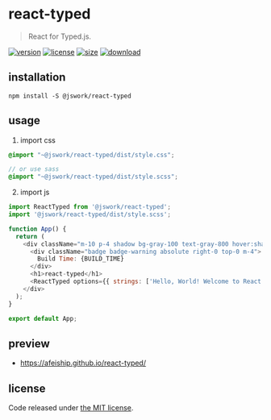 # react-typed
> React for Typed.js.

[![version][version-image]][version-url]
[![license][license-image]][license-url]
[![size][size-image]][size-url]
[![download][download-image]][download-url]

## installation
```shell
npm install -S @jswork/react-typed
```

## usage
1. import css
  ```scss
  @import "~@jswork/react-typed/dist/style.css";

  // or use sass
  @import "~@jswork/react-typed/dist/style.scss";
  ```
2. import js
  ```js
  import ReactTyped from '@jswork/react-typed';
  import '@jswork/react-typed/dist/style.scss';

  function App() {
    return (
      <div className="m-10 p-4 shadow bg-gray-100 text-gray-800 hover:shadow-md transition-all">
        <div className="badge badge-warning absolute right-0 top-0 m-4">
          Build Time: {BUILD_TIME}
        </div>
        <h1>react-typed</h1>
        <ReactTyped options={{ strings: ['Hello, World! Welcome to React Typed!'] }} />
      </div>
    );
  }

  export default App;
  ```

## preview
- https://afeiship.github.io/react-typed/

## license
Code released under [the MIT license](https://github.com/afeiship/react-typed/blob/master/LICENSE.txt).

[version-image]: https://img.shields.io/npm/v/@jswork/react-typed
[version-url]: https://npmjs.org/package/@jswork/react-typed

[license-image]: https://img.shields.io/npm/l/@jswork/react-typed
[license-url]: https://github.com/afeiship/react-typed/blob/master/LICENSE.txt

[size-image]: https://img.shields.io/bundlephobia/minzip/@jswork/react-typed
[size-url]: https://github.com/afeiship/react-typed/blob/master/dist/react-typed.min.js

[download-image]: https://img.shields.io/npm/dm/@jswork/react-typed
[download-url]: https://www.npmjs.com/package/@jswork/react-typed
